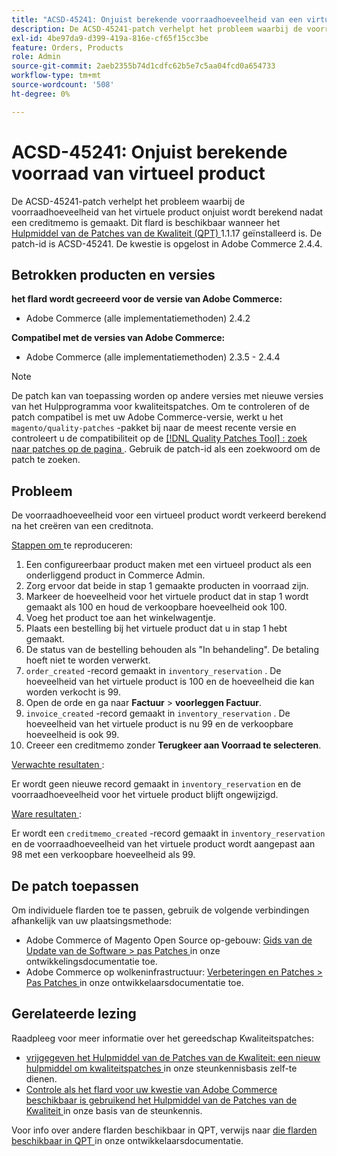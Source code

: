 ```yaml
---
title: "ACSD-45241: Onjuist berekende voorraadhoeveelheid van een virtueel product"
description: De ACSD-45241-patch verhelpt het probleem waarbij de voorraadhoeveelheid van het virtuele product onjuist wordt berekend nadat een creditmemo is gemaakt. Deze patch is beschikbaar wanneer [Quality Patches Tool (QPT)] (/help/announcements/adobe-commerce-announcements/magento-quality-patches-released-new-tool-to-self-serve-quality-patches.md) 1.1.17 is geïnstalleerd. De patch-id is ACSD-45241. De kwestie is opgelost in Adobe Commerce 2.4.4.
exl-id: 4be97da9-d399-419a-816e-cf65f15cc3be
feature: Orders, Products
role: Admin
source-git-commit: 2aeb2355b74d1cdfc62b5e7c5aa04fcd0a654733
workflow-type: tm+mt
source-wordcount: '508'
ht-degree: 0%

---
```


# ACSD-45241: Onjuist berekende voorraad van virtueel product

De ACSD-45241-patch verhelpt het probleem waarbij de voorraadhoeveelheid van het virtuele product onjuist wordt berekend nadat een creditmemo is gemaakt. Dit flard is beschikbaar wanneer het [ Hulpmiddel van de Patches van de Kwaliteit (QPT) ](/help/announcements/adobe-commerce-announcements/magento-quality-patches-released-new-tool-to-self-serve-quality-patches.md) 1.1.17 geïnstalleerd is. De patch-id is ACSD-45241. De kwestie is opgelost in Adobe Commerce 2.4.4.

## Betrokken producten en versies

**het flard wordt gecreeerd voor de versie van Adobe Commerce:**

* Adobe Commerce (alle implementatiemethoden) 2.4.2

**Compatibel met de versies van Adobe Commerce:**

* Adobe Commerce (alle implementatiemethoden) 2.3.5 - 2.4.4

>[!NOTE]
>
>De patch kan van toepassing worden op andere versies met nieuwe versies van het Hulpprogramma voor kwaliteitspatches. Om te controleren of de patch compatibel is met uw Adobe Commerce-versie, werkt u het `magento/quality-patches` -pakket bij naar de meest recente versie en controleert u de compatibiliteit op de [[!DNL Quality Patches Tool] : zoek naar patches op de pagina ](https://experienceleague.adobe.com/tools/commerce-quality-patches/index.html) . Gebruik de patch-id als een zoekwoord om de patch te zoeken.

## Probleem

De voorraadhoeveelheid voor een virtueel product wordt verkeerd berekend na het creëren van een creditnota.

<u> Stappen om </u> te reproduceren:

1. Een configureerbaar product maken met een virtueel product als een onderliggend product in Commerce Admin.
1. Zorg ervoor dat beide in stap 1 gemaakte producten in voorraad zijn.
1. Markeer de hoeveelheid voor het virtuele product dat in stap 1 wordt gemaakt als 100 en houd de verkoopbare hoeveelheid ook 100.
1. Voeg het product toe aan het winkelwagentje.
1. Plaats een bestelling bij het virtuele product dat u in stap 1 hebt gemaakt.
1. De status van de bestelling behouden als &quot;In behandeling&quot;. De betaling hoeft niet te worden verwerkt.
1. `order_created` -record gemaakt in `inventory_reservation` . De hoeveelheid van het virtuele product is 100 en de hoeveelheid die kan worden verkocht is 99.
1. Open de orde en ga naar **Factuur** > **voorleggen Factuur**.
1. `invoice_created` -record gemaakt in `inventory_reservation` . De hoeveelheid van het virtuele product is nu 99 en de verkoopbare hoeveelheid is ook 99.
1. Creeer een creditmemo zonder **Terugkeer aan Voorraad te selecteren**.

<u> Verwachte resultaten </u>:

Er wordt geen nieuwe record gemaakt in `inventory_reservation` en de voorraadhoeveelheid voor het virtuele product blijft ongewijzigd.

<u> Ware resultaten </u>:

Er wordt een `creditmemo_created` -record gemaakt in `inventory_reservation` en de voorraadhoeveelheid van het virtuele product wordt aangepast aan 98 met een verkoopbare hoeveelheid als 99.

## De patch toepassen

Om individuele flarden toe te passen, gebruik de volgende verbindingen afhankelijk van uw plaatsingsmethode:

* Adobe Commerce of Magento Open Source op-gebouw: [ Gids van de Update van de Software > pas Patches ](https://experienceleague.adobe.com/en/docs/commerce-operations/tools/quality-patches-tool/usage) in onze ontwikkelingsdocumentatie toe.
* Adobe Commerce op wolkeninfrastructuur: [ Verbeteringen en Patches > Pas Patches ](https://experienceleague.adobe.com/en/docs/commerce-cloud-service/user-guide/develop/upgrade/apply-patches) in onze ontwikkelaarsdocumentatie toe.

## Gerelateerde lezing

Raadpleeg voor meer informatie over het gereedschap Kwaliteitspatches:

* [ vrijgegeven het Hulpmiddel van de Patches van de Kwaliteit: een nieuw hulpmiddel om kwaliteitspatches ](/help/announcements/adobe-commerce-announcements/magento-quality-patches-released-new-tool-to-self-serve-quality-patches.md) in onze steunkennisbasis zelf-te dienen.
* [ Controle als het flard voor uw kwestie van Adobe Commerce beschikbaar is gebruikend het Hulpmiddel van de Patches van de Kwaliteit ](/help/support-tools/patches-available-in-qpt-tool/check-patch-for-magento-issue-with-magento-quality-patches.md) in onze basis van de steunkennis.

Voor info over andere flarden beschikbaar in QPT, verwijs naar [ die flarden beschikbaar in QPT ](https://experienceleague.adobe.com/tools/commerce-quality-patches/index.html) in onze ontwikkelaarsdocumentatie.
